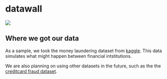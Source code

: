 # datawall

![](https://i.imgur.com/1T2Hrb5.gif) 

## Where we got our data

As a sample, we took the money laundering dataset from [kaggle](https://www.kaggle.com/ntnu-testimon/paysim1). This data simulates what might happen between financial intstitutions.

We are also planning on using other datasets in the future, such as the the [creditcard fraud dataset](https://www.kaggle.com/mlg-ulb/creditcardfraud). 
